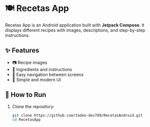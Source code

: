 # 🍽️ Recetas App

Recetas App is an Android application built with **Jetpack Compose**. It displays different recipes with images, descriptions, and step-by-step instructions.

## ✨ Features

- 📷 Recipe images  
- 📝 Ingredients and instructions  
- 🧭 Easy navigation between screens  
- 🎨 Simple and modern UI  

## 🚀 How to Run

1. Clone the repository:  
   ```bash
   git clone https://github.com/tadeo-dev789/RecetasAndroid.git
   cd RecetasApp
   ```
